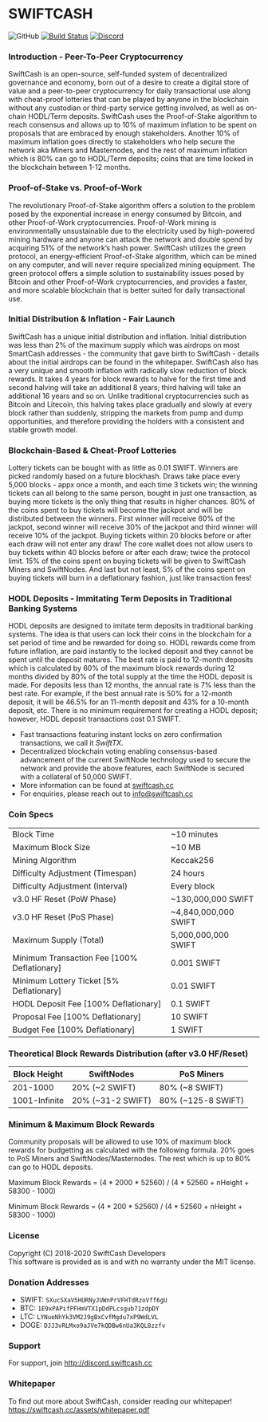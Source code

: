 SWIFTCASH
=================================================
![GitHub](https://img.shields.io/github/license/mashape/apistatus.svg) [![Build Status](https://travis-ci.org/swiftcashproject/swiftcash.svg?branch=master)](https://travis-ci.org/swiftcashproject/swiftcash) [![Discord](https://img.shields.io/discord/488436992032636929.svg)](https://discord.me/swiftcash)

### Introduction - Peer-To-Peer Cryptocurrency
SwiftCash is an open-source, self-funded system of decentralized governance and economy, born out of a desire to create a digital store of value and a peer-to-peer cryptocurrency for daily transactional use along with cheat-proof lotteries that can be played by anyone in the blockchain without any custodian or third-party service getting involved, as well as on-chain HODL/Term deposits. SwiftCash uses the Proof-of-Stake algorithm to reach consensus and allows up to 10% of maximum inflation to be spent on proposals that are embraced by enough stakeholders. Another 10% of maximum inflation goes directly to stakeholders who help secure the network aka Miners and Masternodes, and the rest of maximum inflation which is 80% can go to HODL/Term deposits; coins that are time locked in the blockchain between 1-12 months.

### Proof-of-Stake vs. Proof-of-Work
The revolutionary Proof-of-Stake algorithm offers a solution to the problem posed by the exponential increase in energy consumed by Bitcoin, and other Proof-of-Work cryptocurrencies. Proof-of-Work mining is environmentally unsustainable due to the electricity used by high-powered mining hardware and anyone can attack the network and double spend by acquiring 51% of the network’s hash power. SwiftCash utilizes the green protocol, an energy-efficient Proof-of-Stake algorithm, which can be mined on any computer, and will never require specialized mining equipment. The green protocol offers a simple solution to sustainability issues posed by Bitcoin and other Proof-of-Work cryptocurrencies, and provides a faster, and more scalable blockchain that is better suited for daily transactional use.

### Initial Distribution & Inflation - Fair Launch
SwiftCash has a unique initial distribution and inflation. Initial distribution was less than 2% of the maximum supply which was airdrops on most SmartCash addresses - the community that gave birth to SwiftCash - details about the initial airdrops can be found in the whitepaper. SwiftCash also has a very unique and smooth inflation with radically slow reduction of block rewards. It takes 4 years for block rewards to halve for the first time and second halving will take an additional 8 years; third halving will take an additional 16 years and so on. Unlike traditional cryptocurrencies such as Bitcoin and Litecoin, this halving takes place gradually and slowly at every block rather than suddenly, stripping the markets from pump and dump opportunities, and therefore providing the holders with a consistent and stable growth model.

### Blockchain-Based & Cheat-Proof Lotteries
Lottery tickets can be bought with as little as 0.01 SWIFT. Winners are picked randomly based on a future blockhash. Draws take place every 5,000 blocks - appx once a month, and each time 3 tickets win; the winning tickets can all belong to the same person, bought in just one transaction, as buying more tickets is the only thing that results in higher chances. 80% of the coins spent to buy tickets will become the jackpot and will be distributed between the winners. First winner will receive 60% of the jackpot, second winner will receive 30% of the jackpot and third winner will receive 10% of the jackpot. Buying tickets within 20 blocks before or after each draw will not enter any draw! The core wallet does not allow users to buy tickets within 40 blocks before or after each draw; twice the protocol limit. 15% of the coins spent on buying tickets will be given to SwiftCash Miners and SwiftNodes. And last but not least, 5% of the coins spent on buying tickets will burn in a deflationary fashion, just like transaction fees!

### HODL Deposits - Immitating Term Deposits in Traditional Banking Systems
HODL deposits are designed to imitate term deposits in traditional banking systems. The idea is that users can lock their coins in the blockchain for a set period of time and be rewarded for doing so. HODL rewards come from future inflation, are paid instantly to the locked deposit and they cannot be spent until the deposit matures. The best rate is paid to 12-month deposits which is calculated by 60% of the maximum block rewards during 12 months divided by 80% of the total supply at the time the HODL deposit is made. For deposits less than 12 months, the annual rate is 7% less than the best rate. For example, if the best annual rate is 50% for a 12-month deposit, it will be 46.5% for an 11-month deposit and 43% for a 10-month deposit, etc. There is no minimum requirement for creating a HODL deposit; however, HODL deposit transactions cost 0.1 SWIFT.

- Fast transactions featuring instant locks on zero confirmation transactions, we call it _SwiftTX_.
- Decentralized blockchain voting enabling consensus-based advancement of the current SwiftNode
  technology used to secure the network and provide the above features, each SwiftNode is secured
  with a collateral of 50,000 SWIFT.
- More information can be found at [swiftcash.cc](http://www.swiftcash.cc)
- For enquiries, please reach out to info@swiftcash.cc

### Coin Specs
|                                                      |                       |
|------------------------------------------------------|-----------------------|
| Block Time                                           | ~10 minutes           |
| Maximum Block Size                                   | ~10 MB                |
| Mining Algorithm                                     | Keccak256             |
| Difficulty Adjustment (Timespan)                     | 24 hours              |
| Difficulty Adjustment (Interval)                     | Every block           |
| v3.0 HF Reset (PoW Phase)                            | ~130,000,000 SWIFT    |
| v3.0 HF Reset (PoS Phase)                            | ~4,840,000,000 SWIFT  |
| Maximum Supply (Total)                               | 5,000,000,000 SWIFT   |
| Minimum Transaction Fee [100% Deflationary]          | 0.001 SWIFT           |
| Minimum Lottery Ticket [5% Deflationary]             | 0.01 SWIFT            |
| HODL Deposit Fee [100% Deflationary]                 | 0.1 SWIFT             |
| Proposal Fee [100% Deflationary]                     | 10 SWIFT              |
| Budget Fee [100% Deflationary]                       | 1 SWIFT               |

### Theoretical Block Rewards Distribution (after v3.0 HF/Reset)

| **Block Height** | **SwiftNodes**    | **PoS Miners**     |
|------------------|-------------------|--------------------|
| 201-1000         | 20% (~2 SWIFT)    | 80% (~8 SWIFT)     | 
| 1001-Infinite    | 20% (~31-2 SWIFT) | 80% (~125-8 SWIFT) |

### Minimum & Maximum Block Rewards

Community proposals will be allowed to use 10% of maximum block rewards for budgetting as calculated with the following formula. 20% goes to PoS Miners and SwiftNodes/Masternodes. The rest which is up to 80% can go to HODL deposits.

Maximum Block Rewards = (4 * 2000 * 52560) / (4 * 52560 + nHeight + 58300 - 1000)

Minimum Block Rewards = (4 * 200 * 52560) / (4 * 52560 + nHeight + 58300 - 1000)

### License
Copyright (C) 2018-2020 SwiftCash Developers <br />
This software is provided as is and with no warranty under the MIT license.

### Donation Addresses
* SWIFT: `SXucSXaV5HURNyJUWnPrVFHTdRzoVff6gU`
* BTC: `1E9xPAPifPFHmVTX1pDdPLcsgub71zdpDY`
* LTC: `LYNueNhYk3VM2J9gBxCvfMgdu7xP9WdLVL`
* DOGE: `DJJ3vRLMxo9aJVe7kQDBw6nUa3KQL8zzfv`

### Support
For support, join http://discord.swiftcash.cc

### Whitepaper
To find out more about SwiftCash, consider reading our whitepaper!
https://swiftcash.cc/assets/whitepaper.pdf
